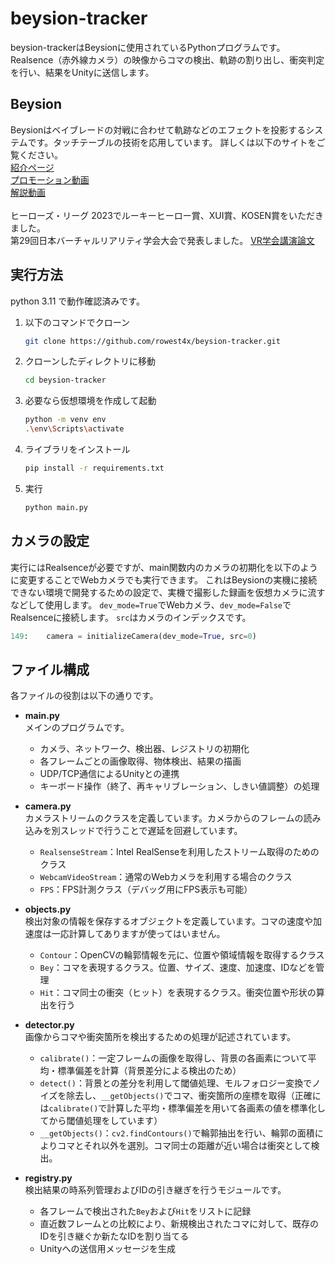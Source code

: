 # beysion-tracker
beysion-trackerはBeysionに使用されているPythonプログラムです。
Realsence（赤外線カメラ）の映像からコマの検出、軌跡の割り出し、衝突判定を行い、結果をUnityに送信します。


## Beysion
Beysionはベイブレードの対戦に合わせて軌跡などのエフェクトを投影するシステムです。タッチテーブルの技術を応用しています。 
詳しくは以下のサイトをご覧ください。<br>
[紹介ページ](https://protopedia.net/prototype/4813)<br>
[プロモーション動画](https://youtu.be/p2AFd2a-vNg?si=FVmgyI9OplT2cY_B)<br>
[解説動画](https://youtu.be/wpbPGy0BBu8?si=w4hq-_JuJQdVVCqS)<br>
<br>
ヒーローズ・リーグ 2023でルーキーヒーロー賞、XUI賞、KOSEN賞をいただきました。
<br>
第29回日本バーチャルリアリティ学会大会で発表しました。
[VR学会講演論文](https://conference.vrsj.org/ac2024/program/doc/2G-10.pdf)


## 実行方法
python 3.11 で動作確認済みです。
1. 以下のコマンドでクローン
    ```bash
    git clone https://github.com/rowest4x/beysion-tracker.git
    ```
1. クローンしたディレクトリに移動
    ```bash
    cd beysion-tracker
    ```
1. 必要なら仮想環境を作成して起動
    ```bash
    python -m venv env
    .\env\Scripts\activate
    ```
1. ライブラリをインストール
    ```bash
    pip install -r requirements.txt
    ```
1. 実行
    ```bash
    python main.py
    ```
    

## カメラの設定
実行にはRealsenceが必要ですが、main関数内のカメラの初期化を以下のように変更することでWebカメラでも実行できます。
これはBeysionの実機に接続できない環境で開発するための設定で、実機で撮影した録画を仮想カメラに流すなどして使用します。
`dev_mode=True`でWebカメラ、`dev_mode=False`でRealsenceに接続します。
`src`はカメラのインデックスです。
```main.py
149:    camera = initializeCamera(dev_mode=True, src=0)
```


## ファイル構成
各ファイルの役割は以下の通りです。
- **main.py**<br>
    メインのプログラムです。
    - カメラ、ネットワーク、検出器、レジストリの初期化
    - 各フレームごとの画像取得、物体検出、結果の描画
    - UDP/TCP通信によるUnityとの連携
    - キーボード操作（終了、再キャリブレーション、しきい値調整）の処理

- **camera.py**<br>
    カメラストリームのクラスを定義しています。カメラからのフレームの読み込みを別スレッドで行うことで遅延を回避しています。
    - `RealsenseStream`：Intel RealSenseを利用したストリーム取得のためのクラス
    - `WebcamVideoStream`：通常のWebカメラを利用する場合のクラス
    - `FPS`：FPS計測クラス（デバッグ用にFPS表示も可能）

- **objects.py**<br>
    検出対象の情報を保存するオブジェクトを定義しています。コマの速度や加速度は一応計算してありますが使ってはいません。
    - `Contour`：OpenCVの輪郭情報を元に、位置や領域情報を取得するクラス
    - `Bey`：コマを表現するクラス。位置、サイズ、速度、加速度、IDなどを管理
    - `Hit`：コマ同士の衝突（ヒット）を表現するクラス。衝突位置や形状の算出を行う
      
- **detector.py**<br>
    画像からコマや衝突箇所を検出するための処理が記述されています。
    - `calibrate()`：一定フレームの画像を取得し、背景の各画素について平均・標準偏差を計算（背景差分による検出のため）
    - `detect()`：背景との差分を利用して閾値処理、モルフォロジー変換でノイズを除去し、`__getObjects()`でコマ、衝突箇所の座標を取得（正確には`calibrate()`で計算した平均・標準偏差を用いて各画素の値を標準化してから閾値処理をしています）
    - `__getObjects()`：`cv2.findContours()`で輪郭抽出を行い、輪郭の面積によりコマとそれ以外を選別。コマ同士の距離が近い場合は衝突として検出。

- **registry.py**<br>
    検出結果の時系列管理およびIDの引き継ぎを行うモジュールです。
    - 各フレームで検出された`Bey`および`Hit`をリストに記録
    - 直近数フレームとの比較により、新規検出されたコマに対して、既存のIDを引き継ぐか新たなIDを割り当てる
    - Unityへの送信用メッセージを生成
